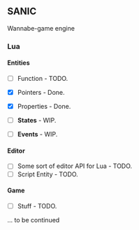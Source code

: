 ## SANIC

Wannabe-game engine

### Lua
#### Entities

* [ ] Function - TODO.

* [x] Pointers - Done.
* [x] Properties - Done.
* [ ] **States** - WIP.
* [ ] **Events** - WIP.

#### Editor
* [ ] Some sort of editor API for Lua - TODO.
* [ ] Script Entity - TODO.

#### Game
* [ ] Stuff - TODO.

... to be continued
